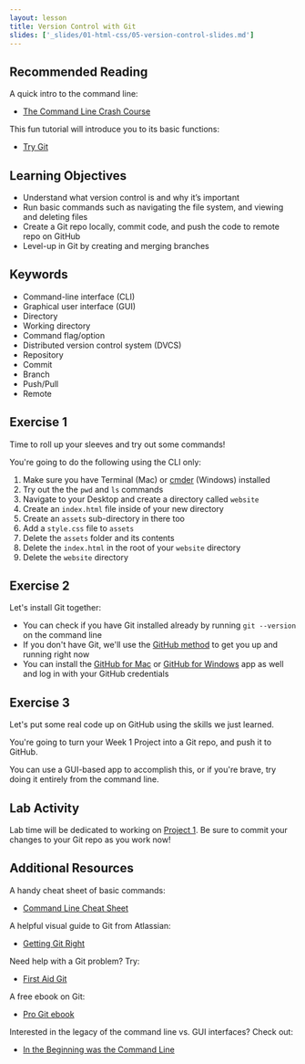 ```yaml
---
layout: lesson
title: Version Control with Git
slides: ['_slides/01-html-css/05-version-control-slides.md']
---
```


## Recommended Reading

A quick intro to the command line:

- [The Command Line Crash Course](http://cli.learncodethehardway.org/book/)

This fun tutorial will introduce you to its basic functions:

- [Try Git](https://try.github.io/)

## Learning Objectives

- Understand what version control is and why it’s important
- Run basic commands such as navigating the file system, and viewing and deleting files
- Create a Git repo locally, commit code, and push the code to remote repo on GitHub
- Level-up in Git by creating and merging branches

## Keywords

- Command-line interface (CLI)
- Graphical user interface (GUI)
- Directory
- Working directory
- Command flag/option
- Distributed version control system (DVCS)
- Repository
- Commit
- Branch
- Push/Pull
- Remote

## Exercise 1

Time to roll up your sleeves and try out some commands!

You're going to do the following using the CLI only:

1. Make sure you have Terminal (Mac) or [cmder](http://gooseberrycreative.com/cmder) (Windows) installed
2. Try out the the `pwd` and `ls` commands
3. Navigate to your Desktop and create a directory called `website`
4. Create an `index.html` file inside of your new directory
5. Create an `assets` sub-directory in there too
6. Add a `style.css` file to `assets`
7. Delete the `assets` folder and its contents
8. Delete the `index.html` in the root of your `website` directory
9. Delete the `website` directory

## Exercise 2

Let's install Git together:

- You can check if you have Git installed already by running `git --version` on the command line
- If you don't have Git, we'll use the [GitHub method](https://help.github.com/articles/set-up-git/) to get you up and running right now
- You can install the [GitHub for Mac](https://mac.github.com/) or [GitHub for Windows](https://windows.github.com/) app as well and log in with your GitHub credentials

## Exercise 3

Let's put some real code up on GitHub using the skills we just learned.

You're going to turn your Week 1 Project into a Git repo, and push it to GitHub.

You can use a GUI-based app to accomplish this, or if you're brave, try doing it entirely from the command line.

## Lab Activity

Lab time will be dedicated to working on [Project 1](/project/project-1/). Be sure to commit your changes to your Git repo as you work now!

## Additional Resources

A handy cheat sheet of basic commands:

- [Command Line Cheat Sheet](http://www.git-tower.com/blog/command-line-cheat-sheet)

A helpful visual guide to Git from Atlassian:

- [Getting Git Right](https://www.atlassian.com/git/)

Need help with a Git problem? Try:

- [First Aid Git](http://firstaidgit.io/#/)

A free ebook on Git:

- [Pro Git ebook](http://git-scm.com/book/en/v2)

Interested in the legacy of the command line vs. GUI interfaces? Check out:

- [In the Beginning was the Command Line](http://cristal.inria.fr/~weis/info/commandline.html)
